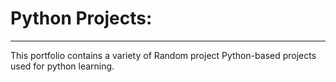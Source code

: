 # Python Projects: 
***
This portfolio contains a variety of Random project Python-based projects used for python learning.
